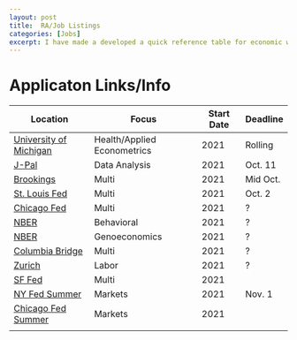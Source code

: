 ```yaml
---
layout: post
title:  RA/Job Listings
categories: [Jobs]
excerpt: I have made a developed a quick reference table for economic work below:
---
```


# Applicaton Links/Info

| Location                                                     | Focus                       | Start Date | Deadline |
| ------------------------------------------------------------ | --------------------------- | ---------- | -------- |
| [University of Michigan](https://users.nber.org/~kowalski/Kowalski.Latest.RA.Posting.pdf) | Health/Applied Econometrics | 2021       | Rolling  |
| [J-Pal](https://www.povertyactionlab.org/careers/general-data-research-associate-j-pal-global-103395) | Data Analysis               | 2021       | Oct. 11  |
| [Brookings](https://www.brookings.edu/join-the-top-ranked-think-tank-for-domestic-economic-policy/) | Multi                       | 2021       | Mid Oct. |
| [St. Louis Fed](https://econjobmarket.org/market#ad-6576) | Multi                       | 2021       | Oct. 2   |
| [Chicago Fed]()                                              | Multi                       | 2021       | ?        |
| [NBER](https://workforcenow.adp.com/mascsr/default/mdf/recruitment/recruitment.html?cid=62bc21f7-1c83-4bca-8f15-c70a9edae2c5&ccId=19000101_000001&jobId=376939&source=CC2&lang=en_US) | Behavioral                  | 2021       | ?        |
| [NBER](https://workforcenow.adp.com/mascsr/default/mdf/recruitment/recruitment.html?cid=62bc21f7-1c83-4bca-8f15-c70a9edae2c5&ccId=19000101_000001&jobId=376560&source=CC2&lang=en_US) | Genoeconomics               | 2021       | ?        |
| [Columbia Bridge](https://econ.columbia.edu/phd/bridge-to-phd-program/) | Multi                       | 2021       | ?        |
| [Zurich](https://www.ddorn.net/Pre-Doc.pdf)                  | Labor                       | 2021       | ?        |
| [SF Fed](https://www.frbsf.org/our-district/careers/search-for-jobs/?job=743486) | Multi                       | 2021       |          |
| [NY Fed Summer](https://frb.taleo.net/careersection/02bcampus/jobdetail.ftl) | Markets                     | 2021       | Nov. 1   |
| [Chicago Fed Summer](https://frb.taleo.net/careersection/02bcampus/jobdetail.ftl) | Markets                     | 2021       |          |
|                                                              |                             |            |          |
